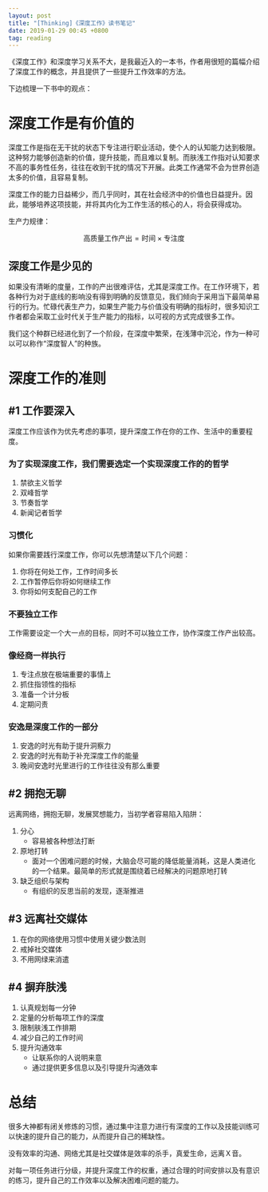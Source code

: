 ```yaml
---
layout: post
title: "[Thinking]《深度工作》读书笔记"
date: 2019-01-29 00:45 +0800
tag: reading
---
```


《深度工作》和深度学习关系不大，是我最近入的一本书，作者用很短的篇幅介绍了深度工作的概念，并且提供了一些提升工作效率的方法。

下边梳理一下书中的观点：

# 深度工作是有价值的

深度工作是指在无干扰的状态下专注进行职业活动，使个人的认知能力达到极限。这种努力能够创造新的价值，提升技能，而且难以复制。而肤浅工作指对认知要求不高的事务性任务，往往在收到干扰的情况下开展。此类工作通常不会为世界创造太多的价值，且容易复制。

深度工作的能力日益稀少，而几乎同时，其在社会经济中的价值也日益提升。因此，能够培养这项技能，并将其内化为工作生活的核心的人，将会获得成功。

生产力规律：

$$\text{高质量工作产出} = \text{时间} \times \text{专注度}$$

## 深度工作是少见的

如果没有清晰的度量，工作的产出很难评估，尤其是深度工作。在工作环境下，若各种行为对于底线的影响没有得到明确的反馈意见，我们倾向于采用当下最简单易行的行为。忙碌代表生产力，如果生产能力与价值没有明确的指标时，很多知识工作者都会采取工业时代关于生产能力的指标，以可视的方式完成很多工作。

我们这个种群已经进化到了一个阶段，在深度中繁荣，在浅薄中沉沦，作为一种可以可以称作“深度智人”的种族。

# 深度工作的准则

## #1 工作要深入

深度工作应该作为优先考虑的事项，提升深度工作在你的工作、生活中的重要程度。

### 为了实现深度工作，我们需要选定一个实现深度工作的的哲学

1. 禁欲主义哲学
2. 双峰哲学
3. 节奏哲学
4. 新闻记者哲学

### 习惯化

如果你需要践行深度工作，你可以先想清楚以下几个问题：

1. 你将在何处工作，工作时间多长
2. 工作暂停后你将如何继续工作
3. 你将如何支配自己的工作

### 不要独立工作

工作需要设定一个大一点的目标，同时不可以独立工作，协作深度工作产出较高。

### 像经商一样执行

1. 专注点放在极端重要的事情上
2. 抓住指领性的指标
3. 准备一个计分板
4. 定期问责

### 安逸是深度工作的一部分

1. 安逸的时光有助于提升洞察力
2. 安逸的时光有助于补充深度工作的能量
3. 晚间安逸时光里进行的工作往往没有那么重要

## #2 拥抱无聊

远离网络，拥抱无聊，发展冥想能力，当初学者容易陷入陷阱：

1. 分心
    * 容易被各种想法打断
2. 原地打转
    * 面对一个困难问题的时候，大脑会尽可能的降低能量消耗，这是人类进化的一个结果。最简单的形式就是围绕着已经解决的问题原地打转
3. 缺乏组织与架构
    * 有组织的反思当前的发现，逐渐推进

## #3 远离社交媒体

1. 在你的网络使用习惯中使用关键少数法则
2. 戒掉社交媒体
3. 不用网绿来消遣

## #4 摒弃肤浅

1. 认真规划每一分钟
2. 定量的分析每项工作的深度
3. 限制肤浅工作排期
4. 减少自己的工作时间
5. 提升沟通效率
   * 让联系你的人说明来意
   * 通过提供更多信息以及引导提升沟通效率

# 总结

很多大神都有闭关修炼的习惯，通过集中注意力进行有深度的工作以及技能训练可以快速的提升自己的能力，从而提升自己的稀缺性。

没有效率的沟通、网络尤其是社交媒体是效率的杀手，真爱生命，远离Ｘ音。

对每一项任务进行分级，并提升深度工作的权重，通过合理的时间安排以及有意识的练习，提升自己的工作效率以及解决困难问题的能力。